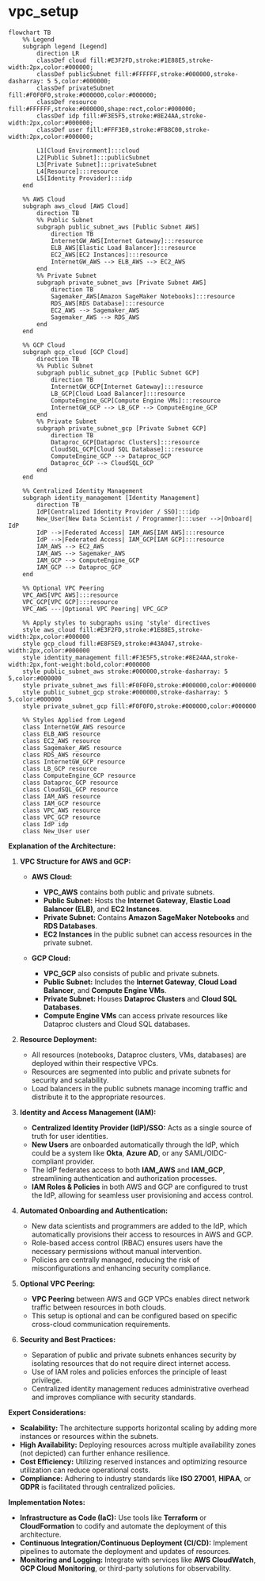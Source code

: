 # vpc_setup

```mermaid
flowchart TB
    %% Legend
    subgraph legend [Legend]
        direction LR
        classDef cloud fill:#E3F2FD,stroke:#1E88E5,stroke-width:2px,color:#000000;
        classDef publicSubnet fill:#FFFFFF,stroke:#000000,stroke-dasharray: 5 5,color:#000000;
        classDef privateSubnet fill:#F0F0F0,stroke:#000000,color:#000000;
        classDef resource fill:#FFFFFF,stroke:#000000,shape:rect,color:#000000;
        classDef idp fill:#F3E5F5,stroke:#8E24AA,stroke-width:2px,color:#000000;
        classDef user fill:#FFF3E0,stroke:#FB8C00,stroke-width:2px,color:#000000;

        L1[Cloud Environment]:::cloud
        L2[Public Subnet]:::publicSubnet
        L3[Private Subnet]:::privateSubnet
        L4[Resource]:::resource
        L5[Identity Provider]:::idp
    end

    %% AWS Cloud
    subgraph aws_cloud [AWS Cloud]
        direction TB
        %% Public Subnet
        subgraph public_subnet_aws [Public Subnet AWS]
            direction TB
            InternetGW_AWS[Internet Gateway]:::resource
            ELB_AWS[Elastic Load Balancer]:::resource
            EC2_AWS[EC2 Instances]:::resource
            InternetGW_AWS --> ELB_AWS --> EC2_AWS
        end
        %% Private Subnet
        subgraph private_subnet_aws [Private Subnet AWS]
            direction TB
            Sagemaker_AWS[Amazon SageMaker Notebooks]:::resource
            RDS_AWS[RDS Database]:::resource
            EC2_AWS --> Sagemaker_AWS
            Sagemaker_AWS --> RDS_AWS
        end
    end

    %% GCP Cloud
    subgraph gcp_cloud [GCP Cloud]
        direction TB
        %% Public Subnet
        subgraph public_subnet_gcp [Public Subnet GCP]
            direction TB
            InternetGW_GCP[Internet Gateway]:::resource
            LB_GCP[Cloud Load Balancer]:::resource
            ComputeEngine_GCP[Compute Engine VMs]:::resource
            InternetGW_GCP --> LB_GCP --> ComputeEngine_GCP
        end
        %% Private Subnet
        subgraph private_subnet_gcp [Private Subnet GCP]
            direction TB
            Dataproc_GCP[Dataproc Clusters]:::resource
            CloudSQL_GCP[Cloud SQL Database]:::resource
            ComputeEngine_GCP --> Dataproc_GCP
            Dataproc_GCP --> CloudSQL_GCP
        end
    end

    %% Centralized Identity Management
    subgraph identity_management [Identity Management]
        direction TB
        IdP[Centralized Identity Provider / SSO]:::idp
        New_User[New Data Scientist / Programmer]:::user -->|Onboard| IdP
        IdP -->|Federated Access| IAM_AWS[IAM AWS]:::resource
        IdP -->|Federated Access| IAM_GCP[IAM GCP]:::resource
        IAM_AWS --> EC2_AWS
        IAM_AWS --> Sagemaker_AWS
        IAM_GCP --> ComputeEngine_GCP
        IAM_GCP --> Dataproc_GCP
    end

    %% Optional VPC Peering
    VPC_AWS[VPC AWS]:::resource
    VPC_GCP[VPC GCP]:::resource
    VPC_AWS ---|Optional VPC Peering| VPC_GCP

    %% Apply styles to subgraphs using 'style' directives
    style aws_cloud fill:#E3F2FD,stroke:#1E88E5,stroke-width:2px,color:#000000
    style gcp_cloud fill:#E8F5E9,stroke:#43A047,stroke-width:2px,color:#000000
    style identity_management fill:#F3E5F5,stroke:#8E24AA,stroke-width:2px,font-weight:bold,color:#000000
    style public_subnet_aws stroke:#000000,stroke-dasharray: 5 5,color:#000000
    style private_subnet_aws fill:#F0F0F0,stroke:#000000,color:#000000
    style public_subnet_gcp stroke:#000000,stroke-dasharray: 5 5,color:#000000
    style private_subnet_gcp fill:#F0F0F0,stroke:#000000,color:#000000

    %% Styles Applied from Legend
    class InternetGW_AWS resource
    class ELB_AWS resource
    class EC2_AWS resource
    class Sagemaker_AWS resource
    class RDS_AWS resource
    class InternetGW_GCP resource
    class LB_GCP resource
    class ComputeEngine_GCP resource
    class Dataproc_GCP resource
    class CloudSQL_GCP resource
    class IAM_AWS resource
    class IAM_GCP resource
    class VPC_AWS resource
    class VPC_GCP resource
    class IdP idp
    class New_User user

```

**Explanation of the Architecture:**

1. **VPC Structure for AWS and GCP:**
    - **AWS Cloud:**
        - **VPC_AWS** contains both public and private subnets.
        - **Public Subnet:** Hosts the **Internet Gateway**, **Elastic Load Balancer (ELB)**, and **EC2 Instances**.
        - **Private Subnet:** Contains **Amazon SageMaker Notebooks** and **RDS Databases**.
        - **EC2 Instances** in the public subnet can access resources in the private subnet.

    - **GCP Cloud:**
        - **VPC_GCP** also consists of public and private subnets.
        - **Public Subnet:** Includes the **Internet Gateway**, **Cloud Load Balancer**, and **Compute Engine VMs**.
        - **Private Subnet:** Houses **Dataproc Clusters** and **Cloud SQL Databases**.
        - **Compute Engine VMs** can access private resources like Dataproc clusters and Cloud SQL databases.

2. **Resource Deployment:**
    - All resources (notebooks, Dataproc clusters, VMs, databases) are deployed within their respective VPCs.
    - Resources are segmented into public and private subnets for security and scalability.
    - Load balancers in the public subnets manage incoming traffic and distribute it to the appropriate resources.

3. **Identity and Access Management (IAM):**
    - **Centralized Identity Provider (IdP)/SSO:** Acts as a single source of truth for user identities.
    - **New Users** are onboarded automatically through the IdP, which could be a system like **Okta**, **Azure AD**, or
      any SAML/OIDC-compliant provider.
    - The IdP federates access to both **IAM_AWS** and **IAM_GCP**, streamlining authentication and authorization
      processes.
    - **IAM Roles & Policies** in both AWS and GCP are configured to trust the IdP, allowing for seamless user
      provisioning and access control.

4. **Automated Onboarding and Authentication:**
    - New data scientists and programmers are added to the IdP, which automatically provisions their access to resources
      in AWS and GCP.
    - Role-based access control (RBAC) ensures users have the necessary permissions without manual intervention.
    - Policies are centrally managed, reducing the risk of misconfigurations and enhancing security compliance.

5. **Optional VPC Peering:**
    - **VPC Peering** between AWS and GCP VPCs enables direct network traffic between resources in both clouds.
    - This setup is optional and can be configured based on specific cross-cloud communication requirements.

6. **Security and Best Practices:**
    - Separation of public and private subnets enhances security by isolating resources that do not require direct
      internet access.
    - Use of IAM roles and policies enforces the principle of least privilege.
    - Centralized identity management reduces administrative overhead and improves compliance with security standards.

**Expert Considerations:**

- **Scalability:** The architecture supports horizontal scaling by adding more instances or resources within the
  subnets.
- **High Availability:** Deploying resources across multiple availability zones (not depicted) can further enhance
  resilience.
- **Cost Efficiency:** Utilizing reserved instances and optimizing resource utilization can reduce operational costs.
- **Compliance:** Adhering to industry standards like **ISO 27001**, **HIPAA**, or **GDPR** is facilitated through
  centralized policies.

**Implementation Notes:**

- **Infrastructure as Code (IaC):** Use tools like **Terraform** or **CloudFormation** to codify and automate the
  deployment of this architecture.
- **Continuous Integration/Continuous Deployment (CI/CD):** Implement pipelines to automate the deployment and updates
  of resources.
- **Monitoring and Logging:** Integrate with services like **AWS CloudWatch**, **GCP Cloud Monitoring**, or third-party
  solutions for observability.


